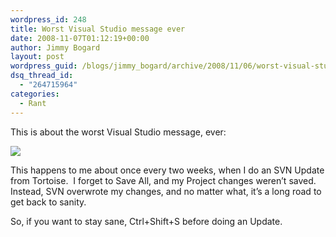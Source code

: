 ```yaml
---
wordpress_id: 248
title: Worst Visual Studio message ever
date: 2008-11-07T01:12:19+00:00
author: Jimmy Bogard
layout: post
wordpress_guid: /blogs/jimmy_bogard/archive/2008/11/06/worst-visual-studio-message-ever.aspx
dsq_thread_id:
  - "264715964"
categories:
  - Rant
---
```

This is about the worst Visual Studio message, ever:

![](http://grabbagoftimg.s3.amazonaws.com/worst_ever.png)

This happens to me about once every two weeks, when I do an SVN Update from Tortoise.&#160; I forget to Save All, and my Project changes weren’t saved.&#160; Instead, SVN overwrote my changes, and no matter what, it’s a long road to get back to sanity. 

So, if you want to stay sane, Ctrl+Shift+S before doing an Update.